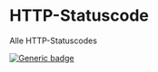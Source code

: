# HTTP-Statuscode
Alle HTTP-Statuscodes

[![Generic badge](https://img.shields.io/badge/StausCodes-Online-<COLOR>.svg)](https://de.wikipedia.org/wiki/HTTP-Statuscode)
